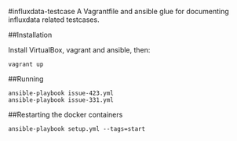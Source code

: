#influxdata-testcase
A Vagrantfile and ansible glue for documenting influxdata related testcases.

##Installation

Install VirtualBox, vagrant and ansible, then:

	vagrant up

##Running

	ansible-playbook issue-423.yml
	ansible-playbook issue-331.yml

##Restarting the docker containers

	ansible-playbook setup.yml --tags=start
